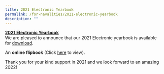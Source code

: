 ```yaml
---
title: 2021 Electronic Yearbook
permalink: /for-navalities/2021-electronic-yearbook
description: ""
---
```

<p><u><strong>2021 Electronic Yearbook<br /></strong></u>We are pleased to announce that our 2021 Electronic yearbook is available for&nbsp;<a href="https://drive.google.com/drive/folders/1Nz8hISJdGzdwJt6gkyXvSQHi2-lThDcB?usp=sharing">download</a>.</p>
<p>An&nbsp;<strong>online flipbook</strong>&nbsp;(Click&nbsp;<a href="https://issuu.com/touche-design/docs/nbss_mag21_291121_n">here</a>&nbsp;to view).</p>
<p>Thank you for your kind support in 2021 and we look forward to an amazing 2022!</p>